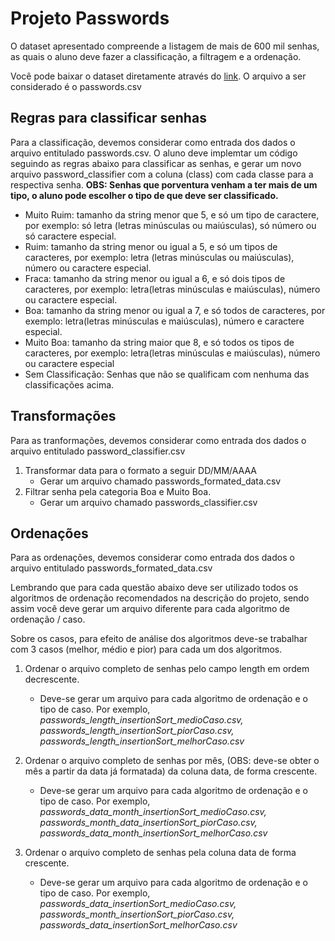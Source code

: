 # Projeto Passwords

O dataset apresentado compreende a listagem de mais de 600 mil senhas, as quais o aluno deve fazer a classificação, a filtragem e a ordenação.

Você pode baixar o dataset diretamente através do [link](https://drive.google.com/file/d/1-8WPvcqCEf7dAnuRTxrdCBln81o_9X4S/view). O arquivo a ser considerado é o passwords.csv

## Regras para classificar senhas
Para a classificação, devemos considerar como entrada dos dados o arquivo entitulado passwords.csv. O aluno deve implemtar um código seguindo as regras abaixo para classificar as senhas, e gerar um novo arquivo password_classifier com a coluna (class) com cada classe para a respectiva senha. **OBS: Senhas que porventura venham a ter mais de um tipo, o aluno pode escolher o tipo de que deve ser classificado.**

- Muito Ruim: tamanho da string menor que 5, e só um tipo de caractere, por exemplo: só letra (letras minúsculas ou maiúsculas), só número ou só caractere especial. 
- Ruim: tamanho da string menor ou igual a 5, e só um tipos de caracteres, por exemplo: letra (letras minúsculas ou maiúsculas), número ou caractere especial. 
- Fraca: tamanho da string menor ou igual a 6, e só dois tipos de caracteres, por exemplo: letra(letras minúsculas e maiúsculas), número ou caractere especial. 
- Boa:  tamanho da string menor ou igual a 7, e só todos de caracteres, por exemplo: letra(letras minúsculas e maiúsculas), número e caractere especial.
- Muito Boa:  tamanho da string maior que 8, e só todos os tipos de caracteres, por exemplo: letra(letras minúsculas e maiúsculas), número ou caractere especial
- Sem Classificação: Senhas que não se qualificam com nenhuma das classificações acima.
 

## Transformações
Para as tranformações, devemos considerar como entrada dos dados o arquivo entitulado password_classifier.csv

1. Transformar data para o formato a seguir DD/MM/AAAA
   - Gerar um arquivo chamado passwords_formated_data.csv
2. Filtrar senha pela categoria Boa e Muito Boa.
   - Gerar um arquivo chamado passwords_classifier.csv

## Ordenações
Para as ordenações, devemos considerar como entrada dos dados o arquivo entitulado passwords_formated_data.csv

Lembrando que para cada questão abaixo deve ser utilizado todos os algoritmos de ordenação recomendados na descrição do projeto, sendo assim você deve gerar um arquivo diferente para cada algoritmo de ordenação / caso.

Sobre os casos, para efeito de análise dos algoritmos deve-se trabalhar com 3 casos (melhor, médio e pior) para cada um dos algoritmos. 

1. Ordenar o arquivo completo de senhas pelo campo length em ordem decrescente.
   - Deve-se gerar um arquivo para cada algoritmo de ordenação e o tipo de caso. Por exemplo, *passwords_length_insertionSort_medioCaso.csv, passwords_length_insertionSort_piorCaso.csv, passwords_length_insertionSort_melhorCaso.csv*

2. Ordenar o arquivo completo de senhas por mês, (OBS: deve-se obter o mês a partir da data já formatada) da coluna data, de forma crescente.
   - Deve-se gerar um arquivo para cada algoritmo de ordenação e o tipo de caso. Por exemplo, *passwords_data_month_insertionSort_medioCaso.csv, passwords_month_data_insertionSort_piorCaso.csv, passwords_data_month_insertionSort_melhorCaso.csv*

3. Ordenar o arquivo completo de senhas pela coluna data de forma crescente.
   - Deve-se gerar um arquivo para cada algoritmo de ordenação e o tipo de caso. Por exemplo, *passwords_data_insertionSort_medioCaso.csv, passwords_month_insertionSort_piorCaso.csv, passwords_data_insertionSort_melhorCaso.csv*
